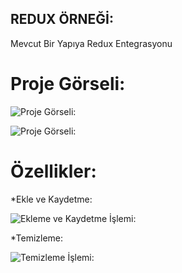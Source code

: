 ## REDUX ÖRNEĞİ:


Mevcut Bir Yapıya Redux Entegrasyonu








# Proje Görseli:


![Proje Görseli:](./assets/image/first.jpg)

![Proje Görseli:](./assets/image/second.jpg)



# Özellikler:

*Ekle ve Kaydetme:

![Ekleme ve Kaydetme İşlemi:](./assets/image/EklemeYapilmisHali.jpg)


*Temizleme:


![Temizleme İşlemi:](./assets/image/Temizleme.jpg)